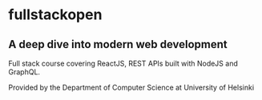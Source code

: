 # fullstackopen
## A deep dive into modern web development

Full stack course covering ReactJS, REST APIs built with NodeJS and GraphQL.

Provided by the Department of Computer Science at University of Helsinki
